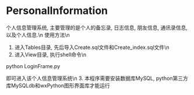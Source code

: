 # PersonalInformation
个人信息管理系统, 主要管理的是个人的备忘录, 日志信息, 朋友信息, 通讯录信息, 以及个人信息.\n
使用方法\n
1. 进入Tables目录, 先后导入Create.sql文件和Create_index.sql文件\n
2. 进入View目录, 执行shell命令\n

 python LoginFrame.py

即可进入该个人信息管理系统\n
3. 本程序需要安装数据库MySQL, python第三方库MySQLdb和wxPython图形界面库才能运行
